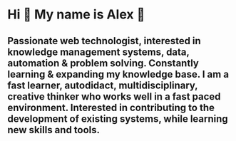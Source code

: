 Hi 👋 My name is Alex 🌱
===============================
Passionate web technologist, interested in knowledge management systems, data, automation & problem solving. 
Constantly learning & expanding my knowledge base. 
I am a fast learner, autodidact, multidisciplinary, creative thinker who works well in a fast paced environment. 
Interested in contributing to the development of existing systems, while learning new skills and tools.
-------------

<!--
**alexrosenbaum/alexrosenbaum** is a ✨ _special_ ✨ repository because its `README.md` (this file) appears on your GitHub profile.

Here are some ideas to get you started:

🌱 I’m currently learning topics in  variety of fields including :
- Data Analysis with SQL & Excel
- Software Testing
- JavaScript
- CompTIA A+
- Ethical Hacking with Linux & Python

- 🔭 I’m currently working on ...
- 🌱 I’m currently learning ...
- 👯 I’m looking to collaborate on ...
- 🤔 I’m looking for help with ...
- 💬 Ask me about ...
- 📫 How to reach me: ...
- 😄 Pronouns: ...
- ⚡ Fun fact: ....
-->
